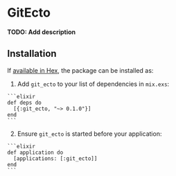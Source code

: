 # GitEcto

**TODO: Add description**

## Installation

If [available in Hex](https://hex.pm/docs/publish), the package can be installed as:

  1. Add `git_ecto` to your list of dependencies in `mix.exs`:

    ```elixir
    def deps do
      [{:git_ecto, "~> 0.1.0"}]
    end
    ```

  2. Ensure `git_ecto` is started before your application:

    ```elixir
    def application do
      [applications: [:git_ecto]]
    end
    ```

